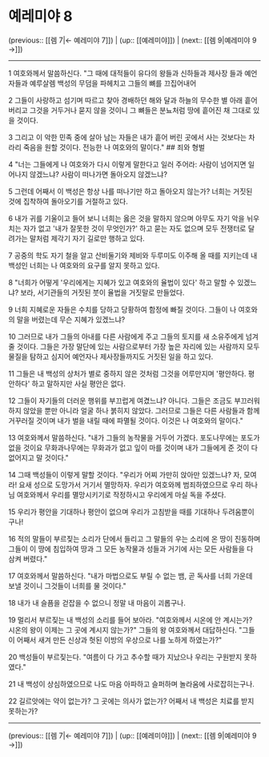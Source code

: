 # 예레미야 8

(previous:: [[렘 7|← 예레미야 7]]) | (up:: [[예레미야]]) | (next:: [[렘 9|예레미야 9 →]])

***




1 
여호와께서 말씀하신다. "그 때에 대적들이 유다의 왕들과 신하들과 제사장 들과 예언자들과 예루살렘 백성의 무덤을 파헤치고 그들의 뼈를 끄집어내어 



2 
그들이 사랑하고 섬기며 따르고 찾아 경배하던 해와 달과 하늘의 무수한 별 아래 흩어 버리고 그것을 거두거나 묻지 않을 것이니 그 뼈들은 분뇨처럼 땅에 흩어진 채 그대로 있을 것이다. 



3 
그리고 이 악한 민족 중에 살아 남는 자들은 내가 흩어 버린 곳에서 사는 것보다는 차라리 죽음을 원할 것이다. 전능한 나 여호와의 말이다." ## 죄와 형벌 



4 
"너는 그들에게 나 여호와가 다시 이렇게 말한다고 일러 주어라: 사람이 넘어지면 일어나지 않겠느냐? 사람이 떠나가면 돌아오지 않겠느냐? 



5 
그런데 어째서 이 백성은 항상 나를 떠나기만 하고 돌아오지 않는가? 너희는 거짓된 것에 집착하여 돌아오기를 거절하고 있다. 



6 
내가 귀를 기울이고 들어 보니 너희는 옳은 것을 말하지 않으며 아무도 자기 악을 뉘우치는 자가 없고 '내가 잘못한 것이 무엇인가?' 하고 묻는 자도 없으며 모두 전쟁터로 달려가는 말처럼 제각기 자기 길로만 행하고 있다. 



7 
공중의 학도 자기 철을 알고 산비둘기와 제비와 두루미도 이주해 올 때를 지키는데 내 백성인 너희는 나 여호와의 요구를 알지 못하고 있다. 



8 
"너희가 어떻게 '우리에게는 지혜가 있고 여호와의 율법이 있다' 하고 말할 수 있겠느냐? 보라, 서기관들의 거짓된 붓이 율법을 거짓말로 만들었다. 



9 
너희 지혜로운 자들은 수치를 당하고 당황하여 함정에 빠질 것이다. 그들이 나 여호와의 말을 버렸는데 무슨 지혜가 있겠느냐? 



10 
그러므로 내가 그들의 아내를 다른 사람에게 주고 그들의 토지를 새 소유주에게 넘겨 줄 것이다. 그들은 가장 말단에 있는 사람으로부터 가장 높은 자리에 있는 사람까지 모두 물질을 탐하고 심지어 예언자나 제사장들까지도 거짓된 일을 하고 있다. 



11 
그들은 내 백성의 상처가 별로 중하지 않은 것처럼 그것을 어루만지며 '평안하다. 평안하다' 하고 말하지만 사실 평안은 없다. 



12 
그들이 자기들의 더러운 행위를 부끄럽게 여겼느냐? 아니다. 그들은 조금도 부끄러워하지 않았을 뿐만 아니라 얼굴 하나 붉히지 않았다. 그러므로 그들은 다른 사람들과 함께 거꾸러질 것이며 내가 벌을 내릴 때에 파멸될 것이다. 이것은 나 여호와의 말이다." 



13 
여호와께서 말씀하신다. "내가 그들의 농작물을 거두어 가겠다. 포도나무에는 포도가 없을 것이요 무화과나무에는 무화과가 없고 잎이 마를 것이며 내가 그들에게 준 것이 다 없어지고 말 것이다." 



14 
그때 백성들이 이렇게 말할 것이다. "우리가 어찌 가만히 앉아만 있겠느냐? 자, 모여라! 요새 성으로 도망가서 거기서 멸망하자. 우리가 여호와께 범죄하였으므로 우리 하나님 여호와께서 우리를 멸망시키기로 작정하시고 우리에게 마실 독을 주셨다. 



15 
우리가 평안을 기대하나 평안이 없으며 우리가 고침받을 때를 기대하나 두려움뿐이구나! 



16 
적의 말들이 부르짖는 소리가 단에서 들리고 그 말들의 우는 소리에 온 땅이 진동하며 그들이 이 땅에 침입하여 땅과 그 모든 농작물과 성들과 거기에 사는 모든 사람들을 다 삼켜 버렸다." 



17 
여호와께서 말씀하신다. "내가 마법으로도 부릴 수 없는 뱀, 곧 독사를 너희 가운데 보낼 것이니 그것들이 너희를 물 것이다." 



18 
내가 내 슬픔을 걷잡을 수 없으니 정말 내 마음이 괴롭구나. 



19 
멀리서 부르짖는 내 백성의 소리를 들어 보아라. "여호와께서 시온에 안 계시는가? 시온의 왕이 이제는 그 곳에 계시지 않는가?" 그들의 왕 여호와께서 대답하신다. "그들이 어째서 새겨 만든 신상과 헛된 이방의 우상으로 나를 노하게 하였는가?" 



20 
백성들이 부르짖는다. "여름이 다 가고 추수할 때가 지났으나 우리는 구원받지 못하였다." 



21 
내 백성이 상심하였으므로 나도 마음 아파하고 슬퍼하며 놀라움에 사로잡히는구나. 



22 
길르앗에는 약이 없는가? 그 곳에는 의사가 없는가? 어째서 내 백성은 치료를 받지 못하는가?

***

(previous:: [[렘 7|← 예레미야 7]]) | (up:: [[예레미야]]) | (next:: [[렘 9|예레미야 9 →]])
